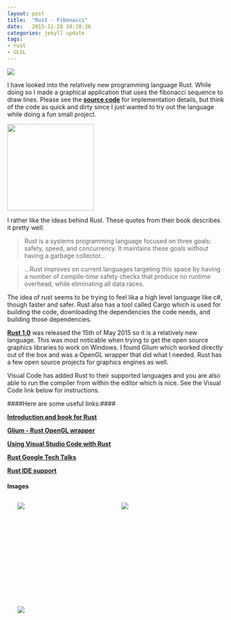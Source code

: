 ```yaml
---
layout: post
title:  "Rust - Fibonacci"
date:   2015-12-28 18:28:36
categories: jekyll update
tags:
- rust
- GLSL
---
```


<img src="{{ site.baseurl }}/assets/portfolio/rustfibonacci/rust-logo.svg"/>

I have looked into the relatively new programming language Rust. While doing so I made a graphical application that uses the fibonacci sequence to draw lines. Please see the **[source code][RustFibonacciGit]** for implementation details, but think of the code as quick and dirty since I just wanted to try out the language while doing a fun small project.

<img src="{{ site.baseurl }}/assets/portfolio/rustfibonacci/fibonacci.gif" height="200px">

I rather like the ideas behind Rust. These quotes from their book describes it pretty well:

> Rust is a systems programming language focused on three goals: safety, speed, and concurrency. It maintains these goals without having a garbage collector... 

> ...Rust improves on current languages targeting this space by having a number of compile-time safety checks that produce no runtime overhead, while eliminating all data races.

The idea of rust seems to be trying to feel lika a high level language like c#, though faster and safer. Rust also has a tool called Cargo which is used for building the code, downloading the dependencies the code needs, and building those dependencies. 

**[Rust 1.0][Rust1]** was released the 15th of May 2015 so it is a relatively new language. This was most noticable when trying to get the open source graphics libraries to work on Windows. I found Glium which worked directly out of the box and was a OpenGL wrapper that did what I needed. Rust has a few open source projects for graphics engines as well.

Visual Code has added Rust to their supported languages and you are also able to run the compiler from within the editor which is nice. See the Visual Code link below for instructions.



####Here are some useful links:####

**[Introduction and book for Rust][RustStart]**

**[Glium - Rust OpenGL wrapper][Glium]**

**[Using Visual Studio Code with Rust][VSStart]**

**[Rust Google Tech Talks][RustGoogleTechTalks]**

**[Rust IDE support][RustIDEs]**

#### Images ####

<style>
	ul#menu li {
		float: left;
	    display:inline;
	    margin: 10px 10px 0 0;
	}
	ul#menu {
		margin: 0 0 0 0;
	}
	div.img li {
		height: 230px;
		width: 230px;
		overflow: hidden;
	}

	div.img img {
		max-height: 100%;
		max-width: 100%;
	}
</style>

<div class="img">
	<ul id="menu">
		<li><a href="{{ site.baseurl }}/assets/portfolio/rustfibonacci/fibonacci1.png">
			<img src="{{ site.baseurl }}/assets/portfolio/rustfibonacci/fibonacci1.png"/>
		</a>
		</li>
		  	<li><a href="{{ site.baseurl }}/assets/portfolio/rustfibonacci/fibonacci2.png">
			<img src="{{ site.baseurl }}/assets/portfolio/rustfibonacci/fibonacci2.png"/>
		</a>
		</li>
		  	<li><a href="{{ site.baseurl }}/assets/portfolio/rustfibonacci/vs_code.png">
			<img src="{{ site.baseurl }}/assets/portfolio/rustfibonacci/vs_code.png"/>
		</a>
		</li>
	</ul>
</div>

[RustStart]:      http://doc.rust-lang.org/book/README.html
[Glium]:      https://github.com/tomaka/glium
[VSStart]:      https://mobiarch.wordpress.com/2015/06/16/rust-using-visual-studio-code/
[RustGoogleTechTalks]:      https://www.youtube.com/watch?v=d1uraoHM8Gg
[RustIDEs]:      https://www.rust-lang.org/ides.html
[RustFibonacciGit]:      https://github.com/andersnord/rust_fibonacci
[Rust1]:		http://blog.rust-lang.org/2015/05/15/Rust-1.0.html